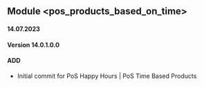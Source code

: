 ## Module <pos_products_based_on_time>

#### 14.07.2023
#### Version 14.0.1.0.0
#### ADD
- Initial commit for PoS Happy Hours | PoS Time Based Products
